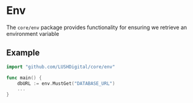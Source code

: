 # Env
The `core/env` package provides functionality for ensuring we retrieve an environment variable

## Example

```go
import "github.com/LUSHDigital/core/env"

func main() {
    dbURL := env.MustGet("DATABASE_URL")
    ...
}
```